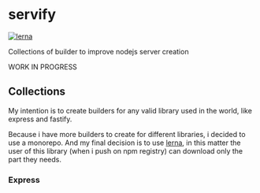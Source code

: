 # servify

[![lerna](https://img.shields.io/badge/maintained%20with-lerna-cc00ff.svg)](https://lerna.js.org/)

Collections of builder to improve nodejs server creation

WORK IN PROGRESS

## Collections

My intention is to create builders for any valid library used in the world, like express and fastify.

Because i have more builders to create for different libraries, i decided to use a monorepo.
And my final decision is to use [lerna](https://lerna.js.org/), in this matter the user of this library (when i push on npm registry) can download only the part they needs.

### Express
